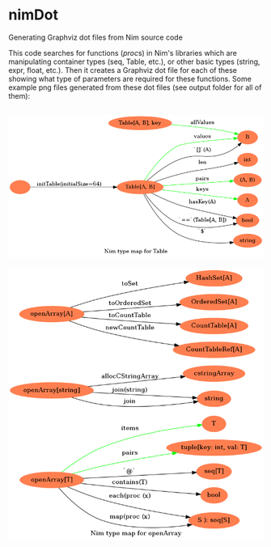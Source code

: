 # nimDot
Generating Graphviz dot files from Nim source code

This code searches for functions (*proc*s) in Nim's libraries which are manipulating container types (seq, Table, etc.), or other basic types (string, expr, float, etc.). Then it creates a Graphviz dot file for each of these showing what type of parameters are required for these functions. Some example png files generated from these dot files (see output folder for all of them):

![Table](https://raw.githubusercontent.com/petermora/nimDot/master/output/Table.png)
---
![openArray](https://raw.githubusercontent.com/petermora/nimDot/master/output/openArray.png)
